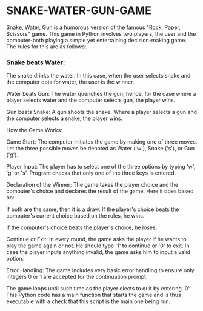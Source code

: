 # SNAKE-WATER-GUN-GAME

Snake, Water, Gun is a humorous version of the famous "Rock, Paper, Scissors" game. This game in Python involves two players, the user and the computer-both playing a simple yet entertaining decision-making game. The rules for this are as follows:

### Snake beats Water: 
The snake drinks the water. In this case, when the user selects snake and the computer opts for water, the user is the winner.

Water beats Gun:
The water quenches the gun; hence, for the case where a player selects water and the computer selects gun, the player wins.

Gun beats Snake:
A gun shoots the snake. Where a player selects a gun and the computer selects a snake, the player wins.

How the Game Works:

Game Start:
The computer initiates the game by making one of three moves. Let the three possible moves be denoted as Water ('w'), Snake ('s'), or Gun ('g').

Player Input: The player has to select one of the three options by typing 'w', 'g' or 's'. Program checks that only one of the three keys is entered.

Declaration of the Winner: The game takes the player choice and the computer's choice and declares the result of the game. Here it does based on:

If both are the same, then it is a draw.
If the player's choice beats the computer's current choice based on the rules, he wins.

If the computer's choice beats the player's choice, he loses.

Continue or Exit:
In every round, the game asks the player if he wants to play the game again or not. He should type '1' to continue or '0' to exit. In case the player inputs anything invalid, the game asks him to input a valid option.

Error Handling:
The game includes very basic error handling to ensure only integers 0 or 1 are accepted for the continuation prompt.

The game loops until such time as the player elects to quit by entering '0'. This Python code has a main function that starts the game and is thus executable with a check that this script is the main one being run.